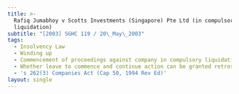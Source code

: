 ```yaml
---
title: >-
  Rafiq Jumabhoy v Scotts Investments (Singapore) Pte Ltd (in compulsory
  liquidation)
subtitle: "[2003] SGHC 119 / 20\_May\_2003"
tags:
  - Insolvency Law
  - Winding up
  - Commencement of proceedings against company in compulsory liquidation
  - Whether leave to commence and continue action can be granted retrospectively
  - 's 262(3) Companies Act (Cap 50, 1994 Rev Ed)'
layout: single
---
```


